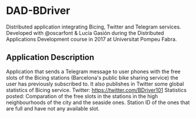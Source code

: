 # DAD-BDriver
Distributed application integrating Bicing, Twitter and Telegram services. Developed with @oscarfont & Lucía Gasión during the Distributed Applications Development course in 2017 at Universitat Pompeu Fabra.

## Application Description

Application that sends a Telegram message to user phones with the free slots of the Bicing stations (Barcelona's public bike sharing service) the user has previously subscribed to. It also publishes in Twitter some global statistics of Bicing service.
Twitter: https://twitter.com/BDriver101
Statistics posted: Comparation of the free slots in the stations in the high neighbourhoods of the city and the seaside ones.
                   Station ID of the ones that are full and have not any available slot.
                   

